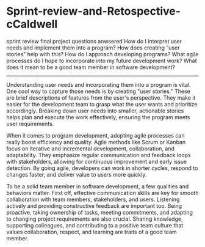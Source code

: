 # Sprint-review-and-Retospective-cCaldwell
sprint review final project
questions anwsered 
How do I interpret user needs and implement them into a program? How does creating “user stories” help with this?
How do I approach developing programs? What agile processes do I hope to incorporate into my future development work?
What does it mean to be a good team member in software development?
______________________________________________________
Understanding user needs and incorporating them into a program is vital. One cool way to capture those needs is by creating "user stories." 
These are brief descriptions of features from the user's perspective. 
They make it easier for the development team to grasp what the user wants and prioritize accordingly. 
Breaking down user needs into smaller, actionable stories helps plan and execute the work effectively, ensuring the program meets user requirements.

When it comes to program development, adopting agile processes can really boost efficiency and quality. 
Agile methods like Scrum or Kanban focus on iterative and incremental development, collaboration, and adaptability. 
They emphasize regular communication and feedback loops with stakeholders, allowing for continuous improvement and early issue detection. 
By going agile, developers can work in shorter cycles, respond to changes faster, and deliver value to users more quickly.

To be a solid team member in software development, a few qualities and behaviors matter. First off, effective communication skills are key for smooth collaboration with team members, stakeholders, and users.
Listening actively and providing constructive feedback are important too. Being proactive, taking ownership of tasks, meeting commitments, and adapting to changing project requirements are also crucial. Sharing knowledge, supporting colleagues, and contributing to a positive team culture that values collaboration, respect, and learning are traits of a good team member.
